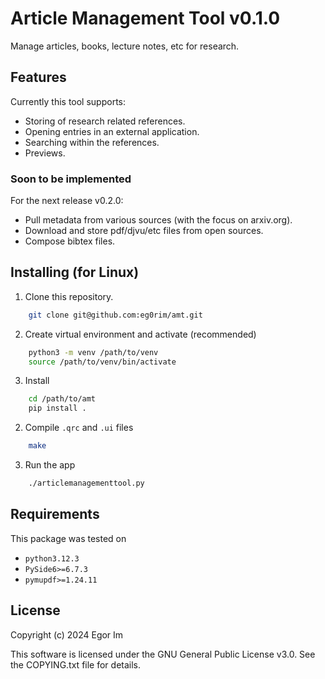 # Article Management Tool v0.1.0

Manage articles, books, lecture notes, etc for research.

## Features

Currently this tool supports:
- Storing of research related references.
- Opening entries in an external application.
- Searching within the references.
- Previews.

### Soon to be implemented

For the next release v0.2.0:
- Pull metadata from various sources (with the focus on arxiv.org).
- Download and store pdf/djvu/etc files from open sources.
- Compose bibtex files.

## Installing (for Linux)

1. Clone this repository.
```bash
    git clone git@github.com:eg0rim/amt.git
```
2. Create virtual environment and activate (recommended)
```bash
    python3 -m venv /path/to/venv
    source /path/to/venv/bin/activate
```
3. Install 
```bash
    cd /path/to/amt
    pip install .
```
2. Compile `.qrc` and `.ui` files
```bash 
    make
```
3. Run the app
```bash
    ./articlemanagementtool.py
```

## Requirements

This package was tested on 
- `python3.12.3`
- `PySide6>=6.7.3`
- `pymupdf>=1.24.11`

## License

Copyright (c) 2024 Egor Im

This software is licensed under the GNU General Public License v3.0. See the COPYING.txt file for details.
